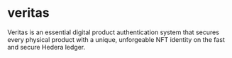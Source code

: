 # veritas
Veritas is an essential digital product authentication system that secures every physical product with a unique, unforgeable NFT identity on the fast and secure Hedera ledger.
